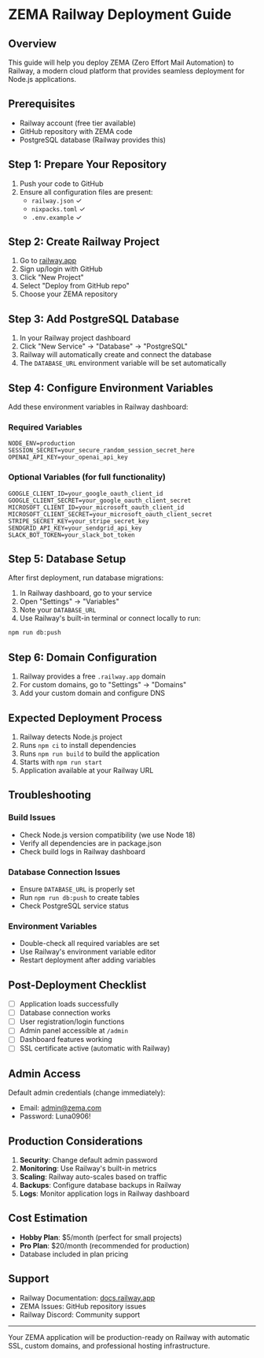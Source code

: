 # ZEMA Railway Deployment Guide

## Overview
This guide will help you deploy ZEMA (Zero Effort Mail Automation) to Railway, a modern cloud platform that provides seamless deployment for Node.js applications.

## Prerequisites
- Railway account (free tier available)
- GitHub repository with ZEMA code
- PostgreSQL database (Railway provides this)

## Step 1: Prepare Your Repository
1. Push your code to GitHub
2. Ensure all configuration files are present:
   - `railway.json` ✓
   - `nixpacks.toml` ✓
   - `.env.example` ✓

## Step 2: Create Railway Project
1. Go to [railway.app](https://railway.app)
2. Sign up/login with GitHub
3. Click "New Project"
4. Select "Deploy from GitHub repo"
5. Choose your ZEMA repository

## Step 3: Add PostgreSQL Database
1. In your Railway project dashboard
2. Click "New Service" → "Database" → "PostgreSQL"
3. Railway will automatically create and connect the database
4. The `DATABASE_URL` environment variable will be set automatically

## Step 4: Configure Environment Variables
Add these environment variables in Railway dashboard:

### Required Variables
```
NODE_ENV=production
SESSION_SECRET=your_secure_random_session_secret_here
OPENAI_API_KEY=your_openai_api_key
```

### Optional Variables (for full functionality)
```
GOOGLE_CLIENT_ID=your_google_oauth_client_id
GOOGLE_CLIENT_SECRET=your_google_oauth_client_secret
MICROSOFT_CLIENT_ID=your_microsoft_oauth_client_id
MICROSOFT_CLIENT_SECRET=your_microsoft_oauth_client_secret
STRIPE_SECRET_KEY=your_stripe_secret_key
SENDGRID_API_KEY=your_sendgrid_api_key
SLACK_BOT_TOKEN=your_slack_bot_token
```

## Step 5: Database Setup
After first deployment, run database migrations:
1. In Railway dashboard, go to your service
2. Open "Settings" → "Variables"
3. Note your `DATABASE_URL`
4. Use Railway's built-in terminal or connect locally to run:
```bash
npm run db:push
```

## Step 6: Domain Configuration
1. Railway provides a free `.railway.app` domain
2. For custom domains, go to "Settings" → "Domains"
3. Add your custom domain and configure DNS

## Expected Deployment Process
1. Railway detects Node.js project
2. Runs `npm ci` to install dependencies
3. Runs `npm run build` to build the application
4. Starts with `npm run start`
5. Application available at your Railway URL

## Troubleshooting

### Build Issues
- Check Node.js version compatibility (we use Node 18)
- Verify all dependencies are in package.json
- Check build logs in Railway dashboard

### Database Connection Issues
- Ensure `DATABASE_URL` is properly set
- Run `npm run db:push` to create tables
- Check PostgreSQL service status

### Environment Variables
- Double-check all required variables are set
- Use Railway's environment variable editor
- Restart deployment after adding variables

## Post-Deployment Checklist
- [ ] Application loads successfully
- [ ] Database connection works
- [ ] User registration/login functions
- [ ] Admin panel accessible at `/admin`
- [ ] Dashboard features working
- [ ] SSL certificate active (automatic with Railway)

## Admin Access
Default admin credentials (change immediately):
- Email: admin@zema.com
- Password: Luna0906!

## Production Considerations
1. **Security**: Change default admin password
2. **Monitoring**: Use Railway's built-in metrics
3. **Scaling**: Railway auto-scales based on traffic
4. **Backups**: Configure database backups in Railway
5. **Logs**: Monitor application logs in Railway dashboard

## Cost Estimation
- **Hobby Plan**: $5/month (perfect for small projects)
- **Pro Plan**: $20/month (recommended for production)
- Database included in plan pricing

## Support
- Railway Documentation: [docs.railway.app](https://docs.railway.app)
- ZEMA Issues: GitHub repository issues
- Railway Discord: Community support

---

Your ZEMA application will be production-ready on Railway with automatic SSL, custom domains, and professional hosting infrastructure.